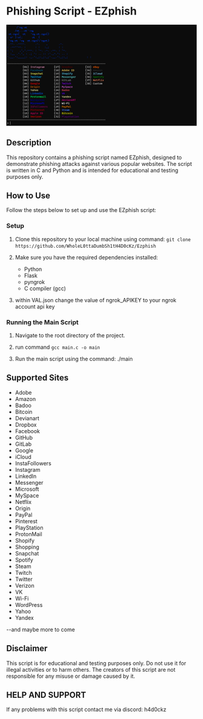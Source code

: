 # Phishing Script - EZphish

![Phishing](images/phishing.png)

## Description

This repository contains a phishing script named EZphish, designed to demonstrate phishing attacks against various popular websites. The script is written in C and Python and is intended for educational and testing purposes only.

## How to Use

Follow the steps below to set up and use the EZphish script:

### Setup

1. Clone this repository to your local machine using command:
`git clone https://github.com/WholeL0ttaDumbSh1tH4D0cKz/Ezphish`
2. Make sure you have the required dependencies installed:
   - Python
   - Flask
   - pyngrok
   - C compiler (gcc)

3. within VAL.json change the value of ngrok_APIKEY to your ngrok account api key


### Running the Main Script

1. Navigate to the root directory of the project.
2. run command `gcc main.c -o main`

3. Run the main script using the command:
./main
## Supported Sites
- Adobe
- Amazon
- Badoo
- Bitcoin
- Devianart
- Dropbox
- Facebook
- GitHub
- GitLab
- Google
- iCloud
- InstaFollowers
- Instagram
- LinkedIn
- Messenger
- Microsoft
- MySpace
- Netflix
- Origin
- PayPal
- Pinterest
- PlayStation
- ProtonMail
- Shopify
- Shopping
- Snapchat
- Spotify
- Steam
- Twitch
- Twitter
- Verizon
- VK
- Wi-Fi
- WordPress
- Yahoo
- Yandex

--and maybe more to come


## Disclaimer

This script is for educational and testing purposes only. Do not use it for illegal activities or to harm others. The creators of this script are not responsible for any misuse or damage caused by it.

## HELP AND SUPPORT
If any problems with this script contact me via discord: h4d0ckz
